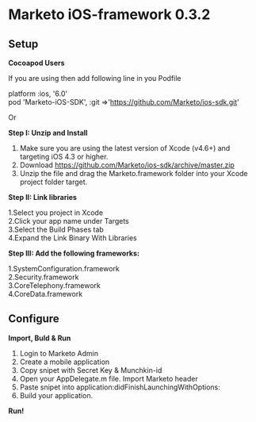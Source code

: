 # Marketo iOS-framework 0.3.2

## Setup

<strong>Cocoapod Users</strong>

If you are using then add following line in you Podfile


platform :ios, '6.0' <br>
pod 'Marketo-iOS-SDK', :git =>'https://github.com/Marketo/ios-sdk.git'

Or 

<strong>Step I: Unzip and Install</strong>

1. Make sure you are using the latest version of Xcode (v4.6+) and targeting iOS 4.3 or higher.
2. Download https://github.com/Marketo/ios-sdk/archive/master.zip
2. Unzip the file and drag the Marketo.framework folder into your Xcode project folder target.


<strong>Step II: Link libraries</strong>

1.Select you project in Xcode<br>
2.Click your app name under Targets<br>
3.Select the Build Phases tab<br>
4.Expand the Link Binary With Libraries<br>


<strong> Step III: Add the following frameworks:</strong>

1.SystemConfiguration.framework<br>
2.Security.framework<br>
3.CoreTelephony.framework<br>
4.CoreData.framework

## Configure

<strong>Import, Buld & Run</strong>

1. Login to Marketo Admin
2. Create a mobile application
3. Copy snipet with Secret Key & Munchkin-id
4. Open your AppDelegate.m file. Import Marketo header
5. Paste snipet into application:didFinishLaunchingWithOptions:
2. Build your application. 

<strong>Run!</strong>

